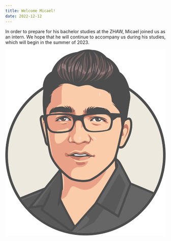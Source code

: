 ```yaml
---
title: Welcome Micael!
date: 2022-12-12
---
```


In order to prepare for his bachelor studies at the ZHAW, Micael joined us as an intern.
We hope that he will continue to accompany us during his studies, which will begin in the summer of 2023.

<div class="small-image">

![Micaels avatar](./micael-staeubli.svg)

</div>
